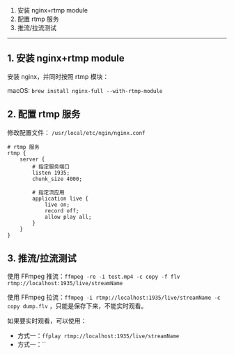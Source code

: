1. 安装 nginx+rtmp module
2. 配置 rtmp 服务
3. 推流/拉流测试

---

## 1. 安装 nginx+rtmp module

安装 nginx，并同时按照 rtmp 模块：

macOS: `brew install nginx-full --with-rtmp-module`

## 2. 配置 rtmp 服务

修改配置文件： `/usr/local/etc/ngin/nginx.conf`

```
# rtmp 服务
rtmp {
    server {
        # 指定服务端口
        listen 1935;
        chunk_size 4000;

        # 指定流应用
        application live {
            live on;
            record off;
            allow play all;
        }
    }
}
```

## 3. 推流/拉流测试

使用 FFmpeg 推流：`ffmpeg -re -i test.mp4 -c copy -f flv rtmp://localhost:1935/live/streamName`

使用 FFmpeg 拉流：`ffmpeg -i rtmp://localhost:1935/live/streamName -c copy dump.flv` ，只能是保存下来，不能实时观看。

如果要实时观看，可以使用：

* 方式一：`ffplay rtmp://localhost:1935/live/streamName`
* 方式一：``
